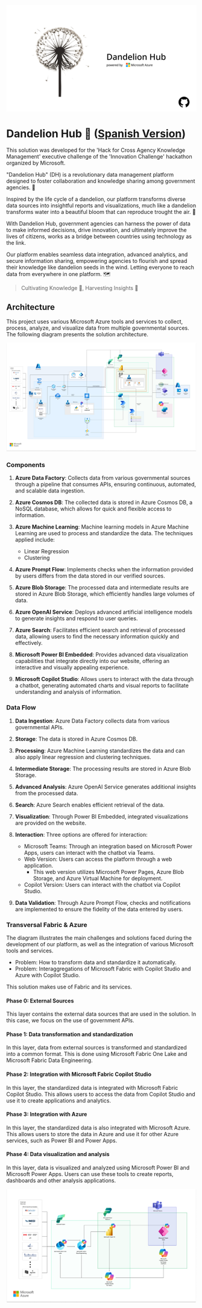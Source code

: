 ![Banner](./assets/imgs/banner.png)

# Dandelion Hub 🌼 ([Spanish Version](README-es.md))

This solution was developed for the 'Hack for Cross Agency Knowledge Management' executive challenge of the 'Innovation Challenge' hackathon organized by Microsoft.

"Dandelion Hub" (DH) is a revolutionary data management platform designed to foster collaboration and knowledge sharing among government agencies. 🏦

Inspired by the life cycle of a dandelion, our platform transforms diverse data sources into insightful reports and visualizations, much like a dandelion transforms water into a beautiful bloom that can reproduce trought the air. 🍃

With Dandelion Hub, government agencies can harness the power of data to make informed decisions, drive innovation, and ultimately improve the lives of citizens, works as a bridge between countries using technology as the link.

Our platform enables seamless data integration, advanced analytics, and secure information sharing, empowering agencies to flourish and spread their knowledge like dandelion seeds in the wind. Letting everyone to reach data from everywhere in one platform. 🗺️

> Cultivating Knowledge 🌱, Harvesting Insights 🌾

## Architecture

This project uses various Microsoft Azure tools and services to collect, process, analyze, and visualize data from multiple governmental sources. The following diagram presents the solution architecture.

![Banner](./assets/imgs/diagrama.png)

### Components

1. **Azure Data Factory**: Collects data from various governmental sources through a pipeline that consumes APIs, ensuring continuous, automated, and scalable data ingestion.

2. **Azure Cosmos DB**: The collected data is stored in Azure Cosmos DB, a NoSQL database, which allows for quick and flexible access to information.

3. **Azure Machine Learning**: Machine learning models in Azure Machine Learning are used to process and standardize the data. The techniques applied include:

   - Linear Regression
   - Clustering

4. **Azure Prompt Flow**: Implements checks when the information provided by users differs from the data stored in our verified sources.

5. **Azure Blob Storage**: The processed data and intermediate results are stored in Azure Blob Storage, which efficiently handles large volumes of data.

6. **Azure OpenAI Service**: Deploys advanced artificial intelligence models to generate insights and respond to user queries.

7. **Azure Search**: Facilitates efficient search and retrieval of processed data, allowing users to find the necessary information quickly and effectively.

8. **Microsoft Power BI Embedded**: Provides advanced data visualization capabilities that integrate directly into our website, offering an interactive and visually appealing experience.

9. **Microsoft Copilot Studio**: Allows users to interact with the data through a chatbot, generating automated charts and visual reports to facilitate understanding and analysis of information.

### Data Flow

1. **Data Ingestion**: Azure Data Factory collects data from various governmental APIs.

2. **Storage**: The data is stored in Azure Cosmos DB.

3. **Processing**: Azure Machine Learning standardizes the data and can also apply linear regression and clustering techniques.

4. **Intermediate Storage**: The processing results are stored in Azure Blob Storage.

5. **Advanced Analysis**: Azure OpenAI Service generates additional insights from the processed data.

6. **Search**: Azure Search enables efficient retrieval of the data.

7. **Visualization**: Through Power BI Embedded, integrated visualizations are provided on the website.

8. **Interaction**: Three options are offered for interaction:

   - Microsoft Teams: Through an integration based on Microsoft Power Apps, users can interact with the chatbot via Teams.
   - Web Version: Users can access the platform through a web application.
     - This web version utilizes Microsoft Power Pages, Azure Blob Storage, and Azure Virtual Machine for deployment.
   - Copilot Version: Users can interact with the chatbot via Copilot Studio.

9. **Data Validation**: Through Azure Prompt Flow, checks and notifications are implemented to ensure the fidelity of the data entered by users.

### Transversal Fabric & Azure

The diagram illustrates the main challenges and solutions faced during the development of our platform, as well as the integration of various Microsoft tools and services.

- Problem: How to transform data and standardize it automatically.
- Problem: Interaggregations of Microsoft Fabric with Copilot Studio and Azure with Copilot Studio.

This solution makes use of Fabric and its services.

#### Phase 0: External Sources

This layer contains the external data sources that are used in the solution. In this case, we focus on the use of government APIs.

#### Phase 1: Data transformation and standardization

In this layer, data from external sources is transformed and standardized into a common format. This is done using Microsoft Fabric One Lake and Microsoft Fabric Data Engineering.

#### Phase 2: Integration with Microsoft Fabric Copilot Studio

In this layer, the standardized data is integrated with Microsoft Fabric Copilot Studio. This allows users to access the data from Copilot Studio and use it to create applications and analytics.

#### Phase 3: Integration with Azure

In this layer, the standardized data is also integrated with Microsoft Azure. This allows users to store the data in Azure and use it for other Azure services, such as Power BI and Power Apps.

#### Phase 4: Data visualization and analysis

In this layer, data is visualized and analyzed using Microsoft Power BI and Microsoft Power Apps. Users can use these tools to create reports, dashboards and other analysis applications.

![Architecture Fabric and Azure](./assets/imgs/diagrama-fabric-azure.png)
